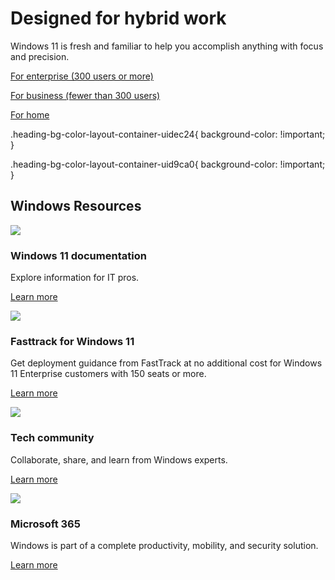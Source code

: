 # Designed for hybrid work

Windows 11 is fresh and familiar to help you accomplish anything with focus and precision.

[For enterprise (300 users or more)](https://www.microsoft.com/en-us/microsoft-365/windows/windows-11-enterprise)

[For business (fewer than 300 users)](https://www.microsoft.com/en-us/windows/business/windows-11-pro)

[For home](https://go.microsoft.com/fwlink/p/?LinkID=2094711&clcid=0x409&culture=en-us&country=us)

.heading-bg-color-layout-container-uidec24{ background-color: !important; }

.heading-bg-color-layout-container-uid9ca0{ background-color: !important; }

## Windows Resources

![](https://cdn-dynmedia-1.microsoft.com/is/image/microsoftcorp/Icon-Windows11Doc-2x_RWL7KT?resMode=sharp2&op_usm=1.5,0.65,15,0&wid=40&hei=40&qlt=90&fmt=png-alpha&fit=constrain)

### Windows 11 documentation

Explore information for IT pros.

[Learn more](https://go.microsoft.com/fwlink/p/?LinkID=2172766&clcid=0x409&culture=en-us&country=us)

![](https://cdn-dynmedia-1.microsoft.com/is/image/microsoftcorp/Icon-FastTrack-2x_RWKXtA?resMode=sharp2&op_usm=1.5,0.65,15,0&wid=40&hei=40&qlt=90&fmt=png-alpha&fit=constrain)

### Fasttrack for Windows 11

Get deployment guidance from FastTrack at no additional cost for Windows 11 Enterprise customers with 150 seats or more.

[Learn more](https://www.microsoft.com/en-us/fasttrack/microsoft-365/windows)

![](https://cdn-dynmedia-1.microsoft.com/is/image/microsoftcorp/Icon-TechCommunity-2x_RWKXuj?resMode=sharp2&op_usm=1.5,0.65,15,0&wid=40&hei=50&qlt=90&fmt=png-alpha&fit=constrain)

### Tech community

Collaborate, share, and learn from Windows experts.

[Learn more](https://go.microsoft.com/fwlink/p/?LinkID=2172579&clcid=0x409&culture=en-us&country=us)

![](https://cdn-dynmedia-1.microsoft.com/is/image/microsoftcorp/Icon-M365-2x_RWL09P?resMode=sharp2&op_usm=1.5,0.65,15,0&wid=40&hei=40&qlt=90&fmt=png-alpha&fit=constrain)

### Microsoft 365

Windows is part of a complete productivity, mobility, and security solution.

[Learn more](https://www.microsoft.com/en-us/microsoft-365/microsoft-365-enterprise)